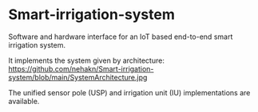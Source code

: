 # Smart-irrigation-system
Software and hardware interface for an IoT based end-to-end smart irrigation system.

It implements the system given by architecture: https://github.com/nehakn/Smart-irrigation-system/blob/main/SystemArchitecture.jpg

The unified sensor pole (USP) and irrigation unit (IU) implementations are available.

